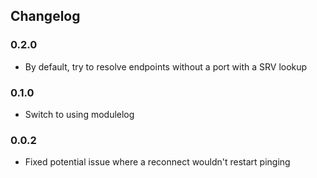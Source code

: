 ## Changelog ##

### 0.2.0 ###
* By default, try to resolve endpoints without a port with a SRV lookup

### 0.1.0 ###
* Switch to using modulelog

### 0.0.2 ###
* Fixed potential issue where a reconnect wouldn't restart pinging
